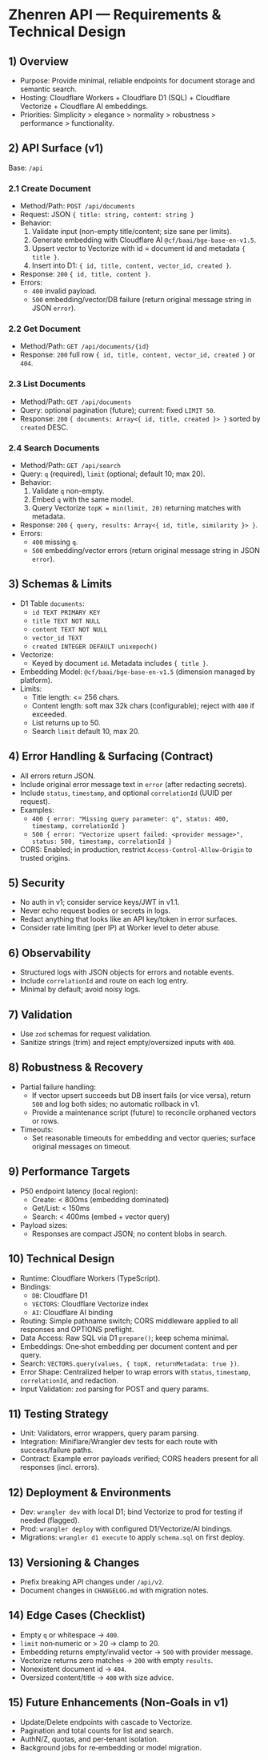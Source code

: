 # Zhenren API — Requirements & Technical Design

## 1) Overview
- Purpose: Provide minimal, reliable endpoints for document storage and semantic search.
- Hosting: Cloudflare Workers + Cloudflare D1 (SQL) + Cloudflare Vectorize + Cloudflare AI embeddings.
- Priorities: Simplicity > elegance > normality > robustness > performance > functionality.

## 2) API Surface (v1)
Base: `/api`

### 2.1 Create Document
- Method/Path: `POST /api/documents`
- Request: JSON `{ title: string, content: string }`
- Behavior:
  1) Validate input (non-empty title/content; size sane per limits).
  2) Generate embedding with Cloudflare AI `@cf/baai/bge-base-en-v1.5`.
  3) Upsert vector to Vectorize with id = document id and metadata `{ title }`.
  4) Insert into D1: `{ id, title, content, vector_id, created }`.
- Response: `200` `{ id, title, content }`.
- Errors:
  - `400` invalid payload.
  - `500` embedding/vector/DB failure (return original message string in JSON `error`).

### 2.2 Get Document
- Method/Path: `GET /api/documents/{id}`
- Response: `200` full row `{ id, title, content, vector_id, created }` or `404`.

### 2.3 List Documents
- Method/Path: `GET /api/documents`
- Query: optional pagination (future); current: fixed `LIMIT 50`.
- Response: `200` `{ documents: Array<{ id, title, created }> }` sorted by `created` DESC.

### 2.4 Search Documents
- Method/Path: `GET /api/search`
- Query: `q` (required), `limit` (optional; default 10; max 20).
- Behavior:
  1) Validate `q` non-empty.
  2) Embed `q` with the same model.
  3) Query Vectorize `topK = min(limit, 20)` returning matches with metadata.
- Response: `200` `{ query, results: Array<{ id, title, similarity }> }`.
- Errors:
  - `400` missing `q`.
  - `500` embedding/vector errors (return original message string in JSON `error`).

## 3) Schemas & Limits
- D1 Table `documents`:
  - `id TEXT PRIMARY KEY`
  - `title TEXT NOT NULL`
  - `content TEXT NOT NULL`
  - `vector_id TEXT`
  - `created INTEGER DEFAULT unixepoch()`
- Vectorize:
  - Keyed by document `id`. Metadata includes `{ title }`.
- Embedding Model: `@cf/baai/bge-base-en-v1.5` (dimension managed by platform).
- Limits:
  - Title length: <= 256 chars.
  - Content length: soft max 32k chars (configurable); reject with `400` if exceeded.
  - List returns up to 50.
  - Search `limit` default 10, max 20.

## 4) Error Handling & Surfacing (Contract)
- All errors return JSON.
- Include original error message text in `error` (after redacting secrets).
- Include `status`, `timestamp`, and optional `correlationId` (UUID per request).
- Examples:
  - `400 { error: "Missing query parameter: q", status: 400, timestamp, correlationId }`
  - `500 { error: "Vectorize upsert failed: <provider message>", status: 500, timestamp, correlationId }`
- CORS: Enabled; in production, restrict `Access-Control-Allow-Origin` to trusted origins.

## 5) Security
- No auth in v1; consider service keys/JWT in v1.1.
- Never echo request bodies or secrets in logs.
- Redact anything that looks like an API key/token in error surfaces.
- Consider rate limiting (per IP) at Worker level to deter abuse.

## 6) Observability
- Structured logs with JSON objects for errors and notable events.
- Include `correlationId` and route on each log entry.
- Minimal by default; avoid noisy logs.

## 7) Validation
- Use `zod` schemas for request validation.
- Sanitize strings (trim) and reject empty/oversized inputs with `400`.

## 8) Robustness & Recovery
- Partial failure handling:
  - If vector upsert succeeds but DB insert fails (or vice versa), return `500` and log both sides; no automatic rollback in v1.
  - Provide a maintenance script (future) to reconcile orphaned vectors or rows.
- Timeouts:
  - Set reasonable timeouts for embedding and vector queries; surface original messages on timeout.

## 9) Performance Targets
- P50 endpoint latency (local region):
  - Create: < 800ms (embedding dominated)
  - Get/List: < 150ms
  - Search: < 400ms (embed + vector query)
- Payload sizes:
  - Responses are compact JSON; no content blobs in search.

## 10) Technical Design
- Runtime: Cloudflare Workers (TypeScript).
- Bindings:
  - `DB`: Cloudflare D1
  - `VECTORS`: Cloudflare Vectorize index
  - `AI`: Cloudflare AI binding
- Routing: Simple pathname switch; CORS middleware applied to all responses and OPTIONS preflight.
- Data Access: Raw SQL via D1 `prepare()`; keep schema minimal.
- Embeddings: One‑shot embedding per document content and per query.
- Search: `VECTORS.query(values, { topK, returnMetadata: true })`.
- Error Shape: Centralized helper to wrap errors with `status`, `timestamp`, `correlationId`, and redaction.
- Input Validation: `zod` parsing for POST and query params.

## 11) Testing Strategy
- Unit: Validators, error wrappers, query param parsing.
- Integration: Miniflare/Wrangler dev tests for each route with success/failure paths.
- Contract: Example error payloads verified; CORS headers present for all responses (incl. errors).

## 12) Deployment & Environments
- Dev: `wrangler dev` with local D1; bind Vectorize to prod for testing if needed (flagged).
- Prod: `wrangler deploy` with configured D1/Vectorize/AI bindings.
- Migrations: `wrangler d1 execute` to apply `schema.sql` on first deploy.

## 13) Versioning & Changes
- Prefix breaking API changes under `/api/v2`.
- Document changes in `CHANGELOG.md` with migration notes.

## 14) Edge Cases (Checklist)
- Empty `q` or whitespace → `400`.
- `limit` non‑numeric or > 20 → clamp to 20.
- Embedding returns empty/invalid vector → `500` with provider message.
- Vectorize returns zero matches → `200` with empty `results`.
- Nonexistent document id → `404`.
- Oversized content/title → `400` with size advice.

## 15) Future Enhancements (Non‑Goals in v1)
- Update/Delete endpoints with cascade to Vectorize.
- Pagination and total counts for list and search.
- AuthN/Z, quotas, and per‑tenant isolation.
- Background jobs for re‑embedding or model migration.

